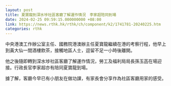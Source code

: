 ```yaml
---
layout: post
title: 夏寶龍到深水埗社區客廳了解運作情況　李家超陪同到場
date: 2024-02-25 09:59:15.000000000 +08:00
link: https://news.rthk.hk/rthk/ch/component/k2/1741781-20240225.htm
categories: rthk
---
```


中央港澳工作辦公室主任、國務院港澳辦主任夏寶龍繼續在港的考察行程，他早上到黃大仙一間酒樓飲茶，接觸地區人士，逗留不足一小時後離開。

他之後隨即轉到深水埗社區客廳了解運作情況，勞工及福利局局長孫玉菡在場迎接。行政長官李家超亦有陪同夏寶龍到場。

據了解，客廳今早已有小朋友在做功課，有家長會分享作為社區客廳用家的感受。
